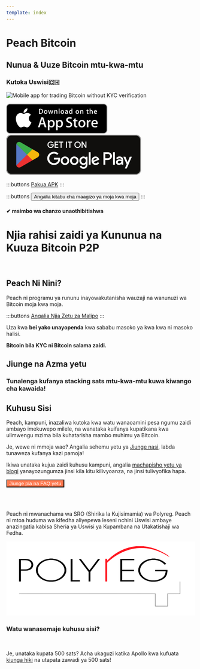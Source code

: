 ```yaml
---
template: index
---
```


<!--[teaser]-->

# Peach Bitcoin

## Nunua & Uuze Bitcoin <span>mtu-kwa-mtu</span>

### Kutoka Uswisi🇨🇭

<div class="inner-wrap">

![Mobile app for trading Bitcoin without KYC verification](/img/phones.png)

<div>
  <div class="md:flex items-end">
    <a href="https://testflight.apple.com/join/wfSPFEWG"><img class="h-180px md:h-90px" src="/img/home/download-on-the-app-store.svg" alt="Download Bitcoin app on the App Store without KYC verification"></a>
    <a class="md:ml-4" href="https://play.google.com/store/apps/details?id=com.peachbitcoin.peach.mainnet"><img class="h-180px md:h-90px" src="/img/home/get-it-on-google-play.svg" alt="Get Bitcoin app on Google Play store without ID verification"></a>
  </div>

:::buttons
[Pakua APK](/apk/)
:::

:::buttons
<button class="btn" id="customBtn" alt="Peachbitcoin P2P Orderbook, TOP NOKYC OrderBook, KycFree orderbook, Orderbook NOKYC" onclick="window.location.href='/sw/kycfree-orderbook'">Angalia kitabu cha maagizo ya moja kwa moja</button>
:::

</div>

</div>

#### ✔ msimbo wa chanzo unaothibitishwa

<!--[top]-->

# Njia rahisi zaidi ya Kununua na Kuuza Bitcoin P2P

<br>

## Peach Ni Nini?

Peach ni programu ya rununu inayowakutanisha wauzaji na wanunuzi wa Bitcoin moja kwa moja.

:::buttons
[Angalia Njia Zetu za Malipo](/how-it-works/#available-payment-methods)
:::

Uza kwa **bei yako unayopenda** kwa sababu masoko ya kwa kwa ni masoko halisi.

**Bitcoin bila KYC ni Bitcoin salama zaidi.**

<!--[mission]-->

## Jiunge na Azma yetu

### Tunalenga kufanya stacking sats mtu-kwa-mtu kuwa kiwango cha kawaida!

<!--[about]-->

## Kuhusu Sisi

Peach, kampuni, inazaliwa kutoka kwa watu wanaoamini pesa ngumu zaidi ambayo imekuwepo milele, na wanataka kuifanya kupatikana kwa ulimwengu mzima bila kuhatarisha mambo muhimu ya Bitcoin.

Je, wewe ni mmoja wao? Angalia sehemu yetu ya [Jiunge nasi](/join-us/), labda tunaweza kufanya kazi pamoja!

Ikiwa unataka kujua zaidi kuhusu kampuni, angalia [machapisho yetu ya blogi](/blog/) yanayozungumza jinsi kila kitu kilivyoanza, na jinsi tulivyofika hapa.

<button class="btn" id="customBtn" style="background-color: #FF7A50; color: white;" alt="Jiunge pia na FAQ yetu" onclick="window.location.href='/faqhome'">Jiunge pia na FAQ yetu</button>

<br><br>

Peach ni mwanachama wa SRO (Shirika la Kujisimamia) wa Polyreg. Peach ni mtoa huduma wa kifedha aliyepewa leseni nchini Uswisi ambaye anazingatia kabisa Sheria ya Uswisi ya Kupambana na Utakatishaji wa Fedha.

<div class="flex justify-center"><div class="w-1/2">

![Swiss regulated Bitcoin exchange certified by Polyreg](/img/home/polyreg.png)

</div></div>

### Watu wanasemaje kuhusu sisi?

<br>
<div id="ap-widget-container" class="ap-widget-container" prod_code="peach" show ="top" bg_color="#FFFFFF" review_bg_color = "#FFFFFF" text_color = "#000000"></div>

Je, unataka kupata 500 sats? Acha ukaguzi katika Apollo kwa kufuata [kiunga hiki](https://heyapollo.com/invite-review?prod=peach) na utapata zawadi ya 500 sats!
